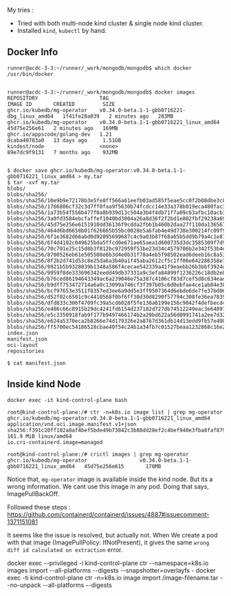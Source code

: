 My tries : 
 - Tried with both multi-node kind cluster & single node kind cluster.
 - Installed `kind`, `kubectl` by hand.



## Docker Info

```
runner@acdc-3-3:~/runner/_work/mongodb/mongodb$ which docker 
/usr/bin/docker


runner@acdc-3-3:~/runner/_work/mongodb/mongodb$ docker images
REPOSITORY                    TAG                                           IMAGE ID       CREATED         SIZE
ghcr.io/kubedb/mg-operator    v0.34.0-beta.1-1-gbb0716221-dbg_linux_amd64   1f41fe28a039   2 minutes ago   283MB
ghcr.io/kubedb/mg-operator    v0.34.0-beta.1-1-gbb0716221_linux_amd64       45d75e256e61   2 minutes ago   169MB
ghcr.io/appscode/golang-dev   1.21                                          dcaba40783a0   13 days ago     1.51GB
kindest/node                  <none>                                        89e7dc9f9131   7 months ago    932MB


$ docker save ghcr.io/kubedb/mg-operator:v0.34.0-beta.1-1-gbb0716221_linux_amd64 > my.tar
$ tar -xvf my.tar 
blobs/
blobs/sha256/
blobs/sha256/10e9b9e72178b3e5fe8ff566a61eefb03ad585f5eae5cc0f2b08dbe3c874cecb
blobs/sha256/1766806cf32c3d7ff0faa9f5630b74fcdcc14e33a378b019eca480fac32c58d1
blobs/sha256/1a73b54f556b477f0a8b939d13c504a3b4f4db71f7a09c63afbc10acb3de5849
blobs/sha256/3a0fd3584ebcfaffef1040bd3004a26a8d36f2f2bd1e802fbf29238a690fbf85
blobs/sha256/45d75e256e6151910dd36136f9cdda2fbb1b460b2daa27f110da13656791a61e
blobs/sha256/464d6bd6658b01f626665b55bc0028e5a6fab4e49d738e300214fc09f9fe81e7
blobs/sha256/6f1e3682d66abd0d92095699687c4c9a03b87f68a65b5dd9b79a4c1e87309936
blobs/sha256/6f4d4102c049625bda5ffcd0e671ae65aea1d600735d3dc3585309f7d99cc083
blobs/sha256/70c791e25c15d8b3f812bc972959f53be23d34c4579706b2e342f53b4e6b3aa4
blobs/sha256/8700526eb61e505508e6b3d4e0b31f78a4eb5f98502ead6deeb16c8a53587740
blobs/sha256/8f2b2d741d53c8e25da6a3b40a1f45aba2612cf5c1ff06e642286358e756d9a8
blobs/sha256/9921b5b9328039b1348a586f4cecae542339a41f9eaebb26b3bbf3924d5dd675
blobs/sha256/9959f8de333696342eedd49db37331a9c3efa84899f1236226c18db2e856f2aa
blobs/sha256/b76ced86194643349ac6a239046e75a387c4106cf83d7cef5d8c634ead18e365
blobs/sha256/b9dff753472714a6a0c13099a746cf3f397b05c6d0ebfae4ce1ab04e38c26802
blobs/sha256/bcf97653e3511f8357ed3ee6a9dd5e3ff9507364d6ebde6de7fe37bd06bc4a96
blobs/sha256/d52f02c6501c9c4410568f0bf6ff30d30d8290f57794c308fe36ea78393afac2
blobs/sha256/dfd833c306f4709fc39a5cd6028f5fe130a6199e156c9042f4defbecd447ef0e
blobs/sha256/e486c66c8915b29dc4241fd6154d237182d727db74512249eac3e648974b424f
blobs/sha256/e5c3350918fab9f177b9497466174b2a29bd622a56d0991741a2ee7d321a52e8
blobs/sha256/e624a5370eca2b8266e74d179326e2a8767d361db14d13edd9fb57e408731784
blobs/sha256/ff5700ec54186528cbae40f54c24b1a34fb7c01527beaa1232868c16e2353f52
index.json
manifest.json
oci-layout
repositories

$ cat manifest.json 

``````




## Inside kind Node

`docker exec -it kind-control-plane bash`

```
root@kind-control-plane:/# ctr -n=k8s.io image list | grep mg-operator
ghcr.io/kubedb/mg-operator:v0.34.0-beta.1-1-gbb0716221_linux_amd64                        application/vnd.oci.image.manifest.v1+json                sha256:f391c20ff102a8af4bef5bde49b73842c3b88dd28ef2c4bef940e3fba8faf879 161.9 MiB linux/amd64                                                                   io.cri-containerd.image=managed 

root@kind-control-plane:/# crictl images | grep mg-operator
ghcr.io/kubedb/mg-operator                 v0.34.0-beta.1-1-gbb0716221_linux_amd64   45d75e256e615       170MB
```

Notice that, `mg-operator` image is available inside the kind node. But its a wrong information. We cant use this image in any pod. Doing that says, ImagePullBackOff.




Followed these steps : 
https://github.com/containerd/containerd/issues/4887#issuecomment-1371151081

It seems like the issue is resolved, but actually not. 
When We create a pod with that image (ImagePullPolicy: IfNotPresent), it gives the same `wrong diff id calculated on extraction` error.




docker exec --privileged -i kind-control-plane ctr --namespace=k8s.io images import --all-platforms --digests --snapshotter=overlayfs -
docker exec -ti kind-control-plane ctr -n=k8s.io image import /image-filename.tar --no-unpack --all-platforms --digests